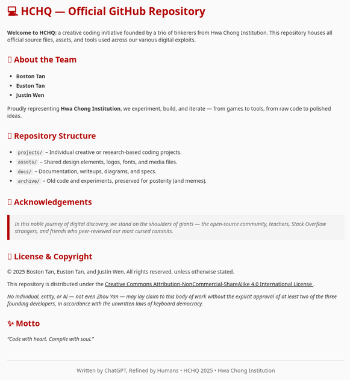 <!DOCTYPE html>
<html lang="en">
<head>
  <meta charset="UTF-8" />
  <meta name="viewport" content="width=device-width, initial-scale=1.0"/>
  <title>HCHQ — GitHub Repository</title>
  <style>
    body {
      font-family: "Segoe UI", sans-serif;
      background-color: #fafafa;
      color: #333;
      padding: 2rem;
      max-width: 900px;
      margin: auto;
    }
    h1, h2 {
      color: #b30000;
    }
    code {
      background-color: #eee;
      padding: 0.1em 0.4em;
      border-radius: 4px;
    }
    ul {
      line-height: 1.8;
    }
    blockquote {
      margin: 1.5em 0;
      padding: 1em;
      background-color: #f4f4f4;
      border-left: 6px solid #b30000;
      font-style: italic;
    }
    footer {
      margin-top: 3rem;
      font-size: 0.9rem;
      color: #666;
      border-top: 1px solid #ddd;
      padding-top: 1rem;
      text-align: center;
    }
  </style>
</head>
<body>
  <h1>💻 HCHQ — Official GitHub Repository</h1>

  <p>
    <strong>Welcome to HCHQ:</strong> a creative coding initiative founded by a trio of tinkerers from Hwa Chong Institution. This repository houses all official source files, assets, and tools used across our various digital exploits.
  </p>

  <h2>👤 About the Team</h2>
  <ul>
    <li><strong>Boston Tan</strong></li>
    <li><strong>Euston Tan</strong></li>
    <li><strong>Justin Wen</strong></li>
  </ul>
  <p>
    Proudly representing <strong>Hwa Chong Institution</strong>, we experiment, build, and iterate — from games to tools, from raw code to polished ideas.
  </p>

  <h2>📁 Repository Structure</h2>
  <ul>
    <li><code>projects/</code> – Individual creative or research-based coding projects.</li>
    <li><code>assets/</code> – Shared design elements, logos, fonts, and media files.</li>
    <li><code>docs/</code> – Documentation, writeups, diagrams, and specs.</li>
    <li><code>archive/</code> – Old code and experiments, preserved for posterity (and memes).</li>
  </ul>

  <h2>🙏 Acknowledgements</h2>
  <blockquote>
    In this noble journey of digital discovery, we stand on the shoulders of giants — the open-source community, teachers, Stack Overflow strangers, and friends who peer-reviewed our most cursed commits.
  </blockquote>

  <h2>📜 License & Copyright</h2>
  <p>
    &copy; 2025 Boston Tan, Euston Tan, and Justin Wen. All rights reserved, unless otherwise stated.
  </p>
  <p>
    This repository is distributed under the 
    <a href="https://creativecommons.org/licenses/by-nc-sa/4.0/" target="_blank">
      Creative Commons Attribution-NonCommercial-ShareAlike 4.0 International License
    </a>.
  </p>
  <p>
    <em>No individual, entity, or AI — not even Zhou Yan — may lay claim to this body of work without the explicit approval of at least two of the three founding developers, in accordance with the unwritten laws of keyboard democracy.</em>
  </p>

  <h2>✨ Motto</h2>
  <p><em>“Code with heart. Compile with soul.”</em></p>

  <footer>
    Written by ChatGPT, Refined by Humans • HCHQ 2025 • Hwa Chong Institution
  </footer>
</body>
</html>
